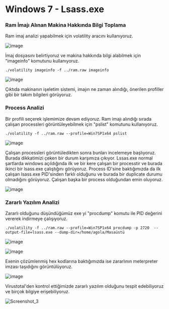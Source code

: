 # Windows 7 - Lsass.exe
### Ram İmajı Alınan Makina Hakkında Bilgi Toplama

Ram imaj analizi yapabilmek için volatility aracını kullanıyoruz. 

![image](https://user-images.githubusercontent.com/65306271/189488767-d8454039-53eb-4348-8450-10dfff41eb73.png)

İmaj dosyasını belirtiyoruz ve makina hakkında bilgi alabilmek için "imageinfo" komutunu kullanıyoruz.

`./volatility imageinfo -f ../ram.raw imageinfo `

![image](https://user-images.githubusercontent.com/65306271/189489318-1114ebee-524d-4b68-ae7a-12063ebe6838.png)

Çıktıda makinanın işeletim sistemi, imajın ne zaman alındığı, önerilen profiller gibi bir takım bilgileri görüyoruz. 

### Process Analizi

Bir profili seçerek işlemimize devam ediyoruz. Ram imajı alındığı sırada çalışan processleri görüntüleyebilmek için "pslist" komutunu kullanıyoruz.

`./volatility -f ../ram.raw --profile=Win7SP1x64 pslist`

![image](https://user-images.githubusercontent.com/65306271/189489776-41bb0c9f-844a-442f-9511-e53e34a716d6.png)

Çalışan processleri görüntüledikten sonra bunları incelemeye başlıyoruz. Burada dikkatimizi çeken bir durum karşımıza çıkıyor. Lssas.exe normal şartlarda windows açıldığında ilk ve bir kere çalışan bir processtir ve burada ikinci bir lsass.exe çalıştığını görüyoruz. Process ID'sine baktığımızda da ilk çalışan lsass.exe PID'sinden farklı olduğunu ve burada bir duplicate durumu olmadığını görüyoruz. Çalışan başka bir process olduğundan emin oluyoruz.

![image](https://user-images.githubusercontent.com/65306271/189490023-4ea62b0e-ccab-4339-a217-988cde6d9046.png)

### Zararlı Yazılım Analizi

Zararlı olduğunu düşündüğümüz exe yi "procdump" komutu ile PID değerini vererek indirmeye çalışıyoruz.

`./volatility -f ../ram.raw --profile=Win7SP1x64 procdump -p 2720  --output-file=lsass.exe --dump-dir=/home/agola/Masaüstü`

![image](https://user-images.githubusercontent.com/65306271/189491318-e6a2b20c-ff9a-4910-ae7d-ce7e41361341.png)

![image](https://user-images.githubusercontent.com/65306271/189491386-22723bd2-9ad0-485e-9e2d-ae9a31fa2405.png)

Exenin çözümlenmiş hex kodlarına baktığımızda ise zararlının meterpreter imzası taşıdığını görüntülüyoruz.

![image](https://user-images.githubusercontent.com/65306271/189492485-fd401071-1733-47c7-93af-9d6a52786cfb.png)

Virustotal'den kontrol ettiğimizde zararlı yazılım olduğunu tespit edebiliyoruz ve birçok bilgiye erişebiliyoruz.

![Screenshot_3](https://user-images.githubusercontent.com/65306271/192135164-28c043e2-e574-48ca-b59e-e7918620e19b.png)






